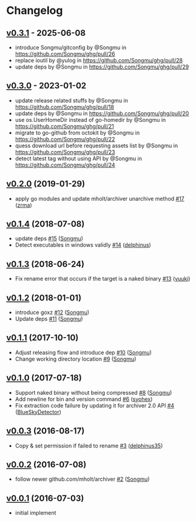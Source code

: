 # Changelog

## [v0.3.1](https://github.com/Songmu/ghg/compare/v0.3.0...v0.3.1) - 2025-06-08
- introduce Songmu/gitconfig by @Songmu in https://github.com/Songmu/ghg/pull/26
- replace ioutil by @yulog in https://github.com/Songmu/ghg/pull/28
- update deps by @Songmu in https://github.com/Songmu/ghg/pull/29

## [v0.3.0](https://github.com/Songmu/ghg/compare/v0.2.0...v0.3.0) - 2023-01-02
- update release related stuffs by @Songmu in https://github.com/Songmu/ghg/pull/18
- update deps by @Songmu in https://github.com/Songmu/ghg/pull/20
- use os.UserHomeDir instead of go-homedir by @Songmu in https://github.com/Songmu/ghg/pull/21
- migrate to go-github from octokit by @Songmu in https://github.com/Songmu/ghg/pull/22
- quess download url before requesting assets list by @Songmu in https://github.com/Songmu/ghg/pull/23
- detect latest tag without using API by @Songmu in https://github.com/Songmu/ghg/pull/24

## [v0.2.0](https://github.com/Songmu/ghg/compare/v0.1.4...v0.2.0) (2019-01-29)

* apply go modules and update mholt/archiver unarchive method [#17](https://github.com/Songmu/ghg/pull/17) ([zrma](https://github.com/zrma))

## [v0.1.4](https://github.com/Songmu/ghg/compare/v0.1.3...v0.1.4) (2018-07-08)

* update deps [#15](https://github.com/Songmu/ghg/pull/15) ([Songmu](https://github.com/Songmu))
* Detect executables in windows validly [#14](https://github.com/Songmu/ghg/pull/14) ([delphinus](https://github.com/delphinus))

## [v0.1.3](https://github.com/Songmu/ghg/compare/v0.1.2...v0.1.3) (2018-06-24)

* Fix rename error that occurs if the target is a naked binary [#13](https://github.com/Songmu/ghg/pull/13) ([yuuki](https://github.com/yuuki))

## [v0.1.2](https://github.com/Songmu/ghg/compare/v0.1.1...v0.1.2) (2018-01-01)

* introduce goxz [#12](https://github.com/Songmu/ghg/pull/12) ([Songmu](https://github.com/Songmu))
* Update deps [#11](https://github.com/Songmu/ghg/pull/11) ([Songmu](https://github.com/Songmu))

## [v0.1.1](https://github.com/Songmu/ghg/compare/v0.1.0...v0.1.1) (2017-10-10)

* Adjust releasing flow and introduce dep [#10](https://github.com/Songmu/ghg/pull/10) ([Songmu](https://github.com/Songmu))
* Change working directory location [#9](https://github.com/Songmu/ghg/pull/9) ([Songmu](https://github.com/Songmu))

## [v0.1.0](https://github.com/Songmu/ghg/compare/v0.0.3...v0.1.0) (2017-07-18)

* Support  naked binary without being compressed [#8](https://github.com/Songmu/ghg/pull/8) ([Songmu](https://github.com/Songmu))
* Add newline for bin and version command [#6](https://github.com/Songmu/ghg/pull/6) ([syohex](https://github.com/syohex))
* Fix extraction code failure by updating it for archiver 2.0 API [#4](https://github.com/Songmu/ghg/pull/4) ([BlueSkyDetector](https://github.com/BlueSkyDetector))

## [v0.0.3](https://github.com/Songmu/ghg/compare/v0.0.2...v0.0.3) (2016-08-17)

* Copy & set permission if failed to rename [#3](https://github.com/Songmu/ghg/pull/3) ([delphinus35](https://github.com/delphinus35))

## [v0.0.2](https://github.com/Songmu/ghg/compare/v0.0.1...v0.0.2) (2016-07-08)

* follow newer github.com/mholt/archiver [#2](https://github.com/Songmu/ghg/pull/2) ([Songmu](https://github.com/Songmu))

## [v0.0.1](https://github.com/Songmu/ghg/releases/tag/v0.0.1) (2016-07-03)

- initial implement
